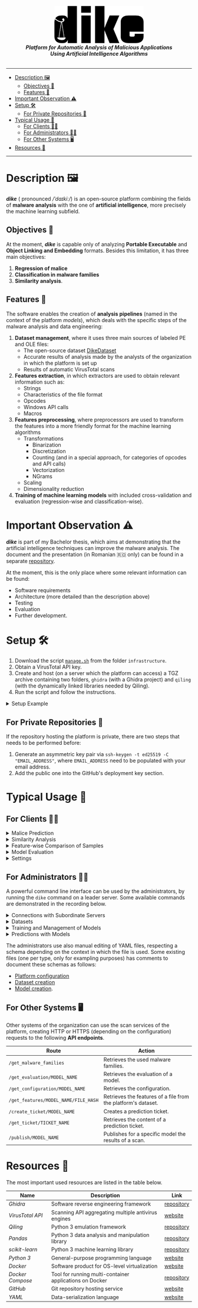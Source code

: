 <div align="center">
    <img src="others/images/logo/export.png" height="100px" alt="Logo">
</div>

<div align="center">
    <b><i>Platform for Automatic Analysis of Malicious Applications<br>Using Artificial Intelligence Algorithms</i></b>
</div>

<br>

---

- [Description 🖼️](#description-️)
  - [Objectives 🎯](#objectives-)
  - [Features 🧰](#features-)
- [Important Observation ⚠️](#important-observation-️)
- [Setup 🛠️](#setup-️)
  - [For Private Repositories 🙊](#for-private-repositories-)
- [Typical Usage 🔎](#typical-usage-)
  - [For Clients 👨‍💼](#for-clients-)
  - [For Administrators 👩‍💻](#for-administrators-)
  - [For Other Systems 🖥️](#for-other-systems-️)
- [Resources 🥣](#resources-)

---

# Description 🖼️

***dike*** ( pronounced */ˈdaɪkiː/*) is an open-source platform combining the fields of **malware analysis** with the one of **artificial intelligence**, more precisely the machine learning subfield.

## Objectives 🎯

At the moment, ***dike*** is capable only of analyzing **Portable Executable** and **Object Linking and Embedding** formats. Besides this limitation, it has three main objectives:
1. **Regression of malice**
2. **Classification in malware families**
3. **Similarity analysis**.

## Features 🧰

The software enables the creation of **analysis pipelines** (named in the context of the platform *models*), which deals with the specific steps of the malware analysis and data engineering:
1. **Dataset management**, where it uses three main sources of labeled PE and OLE files:
    - The open-source dataset [DikeDataset](https://github.com/iosifache/DikeDataset)
    - Accurate results of analysis made by the analysts of the organization in which the platform is set up
    - Results of automatic VirusTotal scans
2. **Features extraction**, in which extractors are used to obtain relevant information such as:
    - Strings
    - Characteristics of the file format
    - Opcodes
    - Windows API calls
    - Macros
3. **Features preprocessing**, where preprocessors are used to transform the features into a more friendly format for the machine learning algorithms
    - Transformations
        - Binarization
        - Discretization
        - Counting (and in a special approach, for categories of opcodes and API calls)
        - Vectorization
        - NGrams
    - Scaling
    - Dimensionality reduction
4. **Training of machine learning models** with included cross-validation and evaluation (regression-wise and classification-wise).

# Important Observation ⚠️

***dike*** is part of my Bachelor thesis, which aims at demonstrating that the artificial intelligence techniques can improve the malware analysis. The document and the presentation (in Romanian 🇷🇴 only) can be found in a separate [repository](https://github.com/iosifache/BachelorThesis).

At the moment, this is the only place where some relevant information can be found:
- Software requirements
- Architecture (more detailed than the description above)
- Testing
- Evaluation
- Further development. 

# Setup 🛠️

1. Download the script [`manage.sh`](https://github.com/iosifache/dike/blob/main/infrastructure/manage.sh) from the folder `infrastructure`.
2. Obtain a VirusTotal API key.
3. Create and host (on a server which the platform can access) a TGZ archive containing two folders, `ghidra` (with a Ghidra project) and `qiling` (with the dynamically linked libraries needed by Qiling).
4. Run the script and follow the instructions.

<details>
    <summary>Setup Example</summary>
    <a href="https://asciinema.org/a/LnsWrugTTUZDCWxdAD0kKFv8k" target="_blank">
        <img src="https://asciinema.org/a/LnsWrugTTUZDCWxdAD0kKFv8k.svg" alt="Setup Example"/>
    </a>
</details>

## For Private Repositories 🙊

If the repository hosting the platform is private, there are two steps that needs to be performed before:
1. Generate an asymmetric key pair via `ssh-keygen -t ed25519 -C "EMAIL_ADDRESS"`, where `EMAIL_ADDRESS` need to be populated with your email address.
2. Add the public one into the GitHub's deployment key section.

# Typical Usage 🔎

## For Clients 👨‍💼

<details>
    <summary>Malice Prediction</summary>
    <kbd>
        <img src="others/screenshots/malice.png" alt="Malice Prediction"/>
    </kbd>
</details>
<details>
    <summary>Similarity Analysis</summary>
    <kbd>
        <img src="others/screenshots/similarity.png" alt="Similarity Analysis"/>
    </kbd>
</details>
<details>
    <summary>Feature-wise Comparison of Samples</summary>
    <kbd>
        <img src="others/screenshots/comparison.png" alt="Feature-wise Comparison of Samples"/>
    </kbd>
</details>
<details>
    <summary>Model Evaluation</summary>
    <kbd>
        <img src="others/screenshots/evaluation.png" alt="Model Evaluation"/>
    </kbd>
</details>
<details>
    <summary>Settings</summary>
    <kbd>
        <img src="others/screenshots/settings.png" alt="Settings"/>
    </kbd>
</details>

## For Administrators 👩‍💻

A powerful command line interface can be used by the administrators, by running the `dike` command on a leader server. Some available commands are demonstrated in the recording below.

<details>
    <summary>Connections with Subordinate Servers</summary>
    <a href="https://asciinema.org/a/f6k6QUcNMqauB7fayjdIZ43X8" target="_blank">
        <img src="https://asciinema.org/a/f6k6QUcNMqauB7fayjdIZ43X8.svg" alt="Connections with Subordinate Servers"/>
    </a>
</details>
<details>
    <summary>Datasets</summary>
    <a href="https://asciinema.org/a/fMbv7d57Hg0hIbA1sK1wCAcex" target="_blank">
        <img src="https://asciinema.org/a/fMbv7d57Hg0hIbA1sK1wCAcex.svg" alt="Datasets"/>
    </a>
</details>
<details>
    <summary>Training and Management of Models</summary>
    <a href="https://asciinema.org/a/dFlup8OWwSvJVR7li70AZ0NhM" target="_blank">
        <img src="https://asciinema.org/a/dFlup8OWwSvJVR7li70AZ0NhM.svg" alt="Training and Management of Models"/>
    </a>
</details>
<details>
    <summary>Predictions with Models</summary>
    <a href="https://asciinema.org/a/puTJEIuhZOEKn7tSEh8627Zfi" target="_blank">
        <img src="https://asciinema.org/a/puTJEIuhZOEKn7tSEh8627Zfi.svg" alt="Predictions with Models"/>
    </a>
</details>

The administrators use also manual editing of YAML files, respecting a schema depending on the context in which the file is used. Some existing files (one per type, only for exampling purposes) has comments to document these schemas as follows:
- [Platform configuration](data/configuration/configuration.yaml)
- [Dataset creation](others/configuration_files/datasets/small_pe.yaml)
- [Model creation](others/configuration_files/models/small_ole.yaml).

## For Other Systems 🖥️

Other systems of the organization can use the scan services of the platform, creating HTTP or HTTPS (depending on the configuration) requests to the following **API endpoints**.

| Route                                | Action                                                        |
|--------------------------------------|---------------------------------------------------------------|
| `/get_malware_families`              | Retrieves the used malware families.                          |
| `/get_evaluation/MODEL_NAME`         | Retrieves the evaluation of a model.                          |
| `/get_configuration/MODEL_NAME`      | Retrieves the configuration.                                  |
| `/get_features/MODEL_NAME/FILE_HASH` | Retrieves the features of a file from the platform's dataset. |
| `/create_ticket/MODEL_NAME`          | Creates a prediction ticket.                                  |
| `/get_ticket/TICKET_NAME`            | Retrieves the content of a prediction ticket.                 |
| `/publish/MODEL_NAME`                | Publishes for a specific model the results of a scan.         |

# Resources 🥣

The most important used resources are listed in the table below.

| Name             | Description                                             | Link                                                           | 
|------------------|---------------------------------------------------------|----------------------------------------------------------------|
| *Ghidra*         | Software reverse engineering framework                  | [repository](https://github.com/NationalSecurityAgency/ghidra) |
| *VirusTotal API* | Scanning API aggregating multiple antivirus engines     | [website](https://developers.virustotal.com/v3.0/reference)    |
| *Qiling*         | Python 3 emulation framework                            | [repository](https://github.com/qilingframework/qiling)        |
| *Pandas*         | Python 3 data analysis and manipulation library         | [repository](https://github.com/pandas-dev/pandas)             |
| *scikit-learn*   | Python 3 machine learning library                       | [repository](https://github.com/scikit-learn/scikit-learn)     |
| *Python 3*       | General-purpose programming language                    | [website](https://www.python.org)                              |
| *Docker*         | Software product for OS-level virtualization            | [website](https://www.docker.com)                              |
| *Docker Compose* | Tool for running multi-container applications on Docker | [repository](https://github.com/docker/compose)                |
| *GitHub*         | Git repository hosting service                          | [website](https://github.com)                                  |
| *YAML*           | Data-serialization language                             | [website](https://yaml.org)                                    |